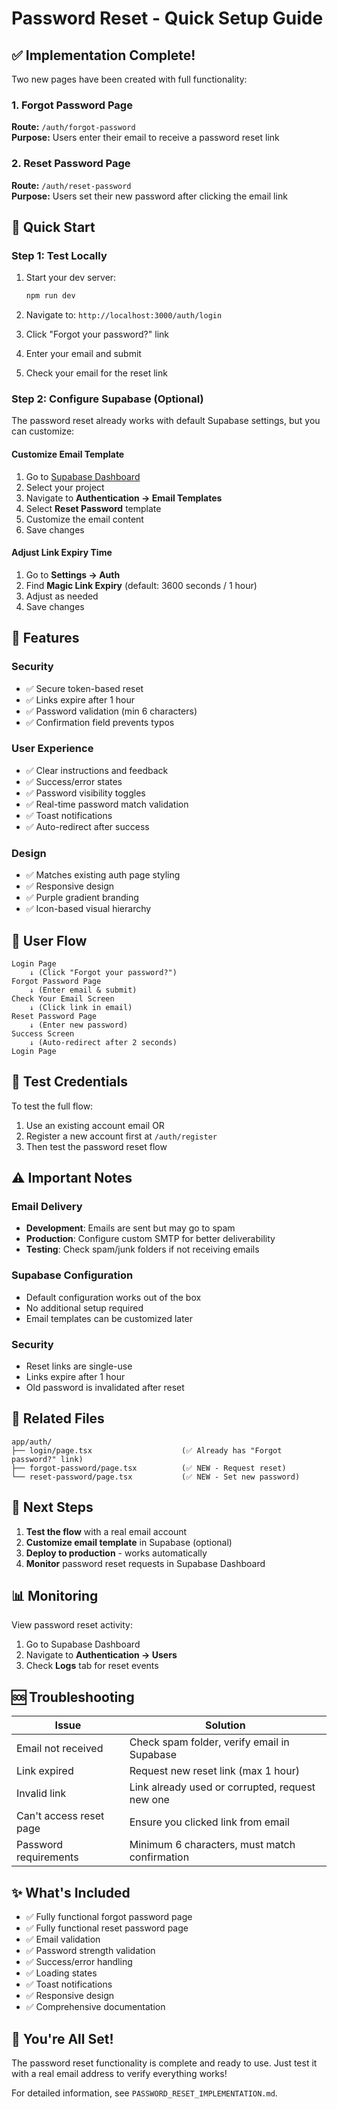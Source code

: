 # Password Reset - Quick Setup Guide

## ✅ Implementation Complete!

Two new pages have been created with full functionality:

### 1. Forgot Password Page
**Route:** `/auth/forgot-password`  
**Purpose:** Users enter their email to receive a password reset link

### 2. Reset Password Page
**Route:** `/auth/reset-password`  
**Purpose:** Users set their new password after clicking the email link

## 🚀 Quick Start

### Step 1: Test Locally

1. Start your dev server:
   ```bash
   npm run dev
   ```

2. Navigate to: `http://localhost:3000/auth/login`

3. Click "Forgot your password?" link

4. Enter your email and submit

5. Check your email for the reset link

### Step 2: Configure Supabase (Optional)

The password reset already works with default Supabase settings, but you can customize:

#### Customize Email Template
1. Go to [Supabase Dashboard](https://app.supabase.com)
2. Select your project
3. Navigate to **Authentication → Email Templates**
4. Select **Reset Password** template
5. Customize the email content
6. Save changes

#### Adjust Link Expiry Time
1. Go to **Settings → Auth**
2. Find **Magic Link Expiry** (default: 3600 seconds / 1 hour)
3. Adjust as needed
4. Save changes

## 🎨 Features

### Security
- ✅ Secure token-based reset
- ✅ Links expire after 1 hour
- ✅ Password validation (min 6 characters)
- ✅ Confirmation field prevents typos

### User Experience
- ✅ Clear instructions and feedback
- ✅ Success/error states
- ✅ Password visibility toggles
- ✅ Real-time password match validation
- ✅ Toast notifications
- ✅ Auto-redirect after success

### Design
- ✅ Matches existing auth page styling
- ✅ Responsive design
- ✅ Purple gradient branding
- ✅ Icon-based visual hierarchy

## 📱 User Flow

```
Login Page
    ↓ (Click "Forgot your password?")
Forgot Password Page
    ↓ (Enter email & submit)
Check Your Email Screen
    ↓ (Click link in email)
Reset Password Page
    ↓ (Enter new password)
Success Screen
    ↓ (Auto-redirect after 2 seconds)
Login Page
```

## 🧪 Test Credentials

To test the full flow:

1. Use an existing account email OR
2. Register a new account first at `/auth/register`
3. Then test the password reset flow

## ⚠️ Important Notes

### Email Delivery
- **Development**: Emails are sent but may go to spam
- **Production**: Configure custom SMTP for better deliverability
- **Testing**: Check spam/junk folders if not receiving emails

### Supabase Configuration
- Default configuration works out of the box
- No additional setup required
- Email templates can be customized later

### Security
- Reset links are single-use
- Links expire after 1 hour
- Old password is invalidated after reset

## 🔗 Related Files

```
app/auth/
├── login/page.tsx                    (✅ Already has "Forgot password?" link)
├── forgot-password/page.tsx          (✅ NEW - Request reset)
└── reset-password/page.tsx           (✅ NEW - Set new password)
```

## 🎯 Next Steps

1. **Test the flow** with a real email account
2. **Customize email template** in Supabase (optional)
3. **Deploy to production** - works automatically
4. **Monitor** password reset requests in Supabase Dashboard

## 📊 Monitoring

View password reset activity:
1. Go to Supabase Dashboard
2. Navigate to **Authentication → Users**
3. Check **Logs** tab for reset events

## 🆘 Troubleshooting

| Issue | Solution |
|-------|----------|
| Email not received | Check spam folder, verify email in Supabase |
| Link expired | Request new reset link (max 1 hour) |
| Invalid link | Link already used or corrupted, request new one |
| Can't access reset page | Ensure you clicked link from email |
| Password requirements | Minimum 6 characters, must match confirmation |

## ✨ What's Included

- ✅ Fully functional forgot password page
- ✅ Fully functional reset password page  
- ✅ Email validation
- ✅ Password strength validation
- ✅ Success/error handling
- ✅ Loading states
- ✅ Toast notifications
- ✅ Responsive design
- ✅ Comprehensive documentation

## 🎉 You're All Set!

The password reset functionality is complete and ready to use. Just test it with a real email address to verify everything works!

For detailed information, see `PASSWORD_RESET_IMPLEMENTATION.md`.


